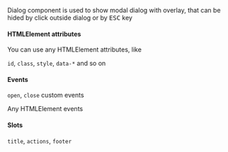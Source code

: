 Dialog component is used to show modal dialog with overlay, that can be hided by click outside dialog or by <kbd>ESC</kbd> key

#### HTMLElement attributes

You can use any HTMLElement attributes, like

`id`, `class`, `style`, `data-*` and so on

#### Events

`open`, `close` custom events

Any HTMLElement events

#### Slots

`title`, `actions`, `footer`
